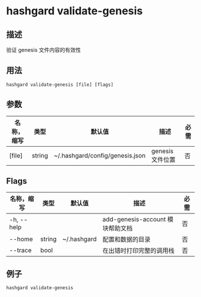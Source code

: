 # hashgard validate-genesis

## 描述

验证 genesis 文件内容的有效性

## 用法

```
hashgard validate-genesis [file] [flags]
```

## 参数

| 名称，缩写 | 类型   | 默认值                          | 描述             | 必需 |
| ---------- | ------ | ------------------------------- | ---------------- | -------- |
| [file]     | string | ~/.hashgard/config/genesis.json | genesis 文件位置 | 否       |

## Flags

| 名称，缩写 | 类型   | 默认值      | 描述                             | 必需 |
| ---------- | ------ | ----------- | -------------------------------- | -------- |
| -h, --help |        |             | add-genesis-account 模块帮助文档 | 否       |
| --home     | string | ~/.hashgard | 配置和数据的目录                 | 否       |
| --trace    | bool   |             | 在出错时打印完整的调用栈         | 否       |

## 例子

```bash
hashgard validate-genesis
```

